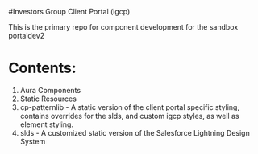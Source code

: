 #Investors Group Client Portal (igcp)

This is the primary repo for component development for the sandbox portaldev2

Contents:
=========

1) Aura Components
2) Static Resources
3) cp-patternlib - A static version of the client portal specific styling, contains overrides for the slds, and custom igcp styles, as well as element styling.
4) slds - A customized static version of the Salesforce Lightning Design System